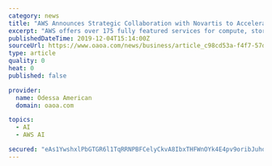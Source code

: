 ```yaml
---
category: news
title: "AWS Announces Strategic Collaboration with Novartis to Accelerate Digital Transformation of Its Business Operations"
excerpt: "AWS offers over 175 fully featured services for compute, storage, databases, networking, analytics, robotics, machine learning and artificial intelligence (AI), Internet of Things (IoT), mobile, security, hybrid, virtual and augmented reality (VR and AR ..."
publishedDateTime: 2019-12-04T15:14:00Z
sourceUrl: https://www.oaoa.com/news/business/article_c98cd53a-f4f7-57d9-b09a-e16f860d5eb3.html
type: article
quality: 0
heat: 0
published: false

provider:
  name: Odessa American
  domain: oaoa.com

topics:
  - AI
  - AWS AI

secured: "eAs1YwshxlPbGTGR6l1TqRRNPBFCelyCkvA8IbxTHFWnOYk4E4pv9oribJuho3ujo6u8DaHYZeH+njXdA40TqPRHVVcNh9/OuW9dABoFKOQ4YnQqcDtN7D6AUhc618WK3vezcGy4CUDS5V6ePH+Q/bf2IlAotnYKpVmxxoV47amnZ5et9u0LdhC0O2ySfZ7InnR8Ahlco78l08+pImC7bcPO+7FJC3rxhPoKPKqJ5x8mO//47xB9wX+RwAW8y+8cSMO7wLBktNeAhjYs4myCkw==;pIBzNkig1yDv0oy81gb8Iw=="
---
```


